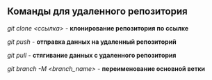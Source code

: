 ## Команды для удаленного репозитория

*git clone <ссылка>* - **клонирование репозитория по ссылке**

*git push* - **отправка данных на удаленный репозиторий**

*git pull* - **стягивание данных с удаленного репозитория**

*git branch -M <branch_name>* - **переименование основной ветки**